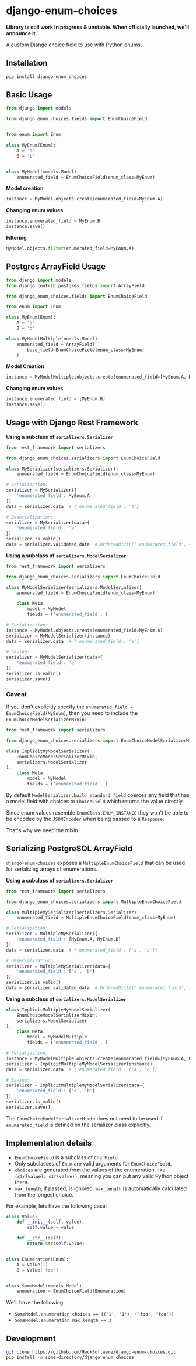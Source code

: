 # django-enum-choices

**Library is still work in progress & unstable. When officially launched, we'll announce it.**

A custom Django choice field to use with [Python enums.](https://docs.python.org/3/library/enum.html)

## Installation

```bash
pip install django_enum_choices
```

## Basic Usage

```python
from django import models

from django_enum_choices.fields import EnumChoiceField


from enum import Enum

class MyEnum(Enum):
    A = 'a'
    B = 'b'


class MyModel(models.Model):
    enumerated_field = EnumChoiceField(enum_class=MyEnum)
```

**Model creation**

```python
instance = MyModel.objects.create(enumerated_field=MyEnum.A)
```

**Changing enum values**

```python
instance.enumerated_field = MyEnum.B
instance.save()
```

**Filtering**

```python
MyModel.objects.filter(enumerated_field=MyEnum.A)
```

## Postgres ArrayField Usage

```python
from django import models
from django.contrib.postgres.fields import ArrayField

from django_enum_choices.fields import EnumChoiceField

from enum import Enum

class MyEnum(Enum):
    A = 'a'
    B = 'b'

class MyModelMultiple(models.Model):
    enumerated_field = ArrayField(
        base_field=EnumChoiceField(enum_class=MyEnum)
    )
```

**Model Creation**

```python
instance = MyModelMultiple.objects.create(enumerated_field=[MyEnum.A, MyEnum.B])
```

**Changing enum values**

```python
instance.enumerated_field = [MyEnum.B]
instance.save()
```

## Usage with Django Rest Framework

**Using a subclass of `serializers.Serializer`**

```python
from rest_framework import serializers

from django_enum_choices.serializers import EnumChoiceField

class MySerializer(serializers.Serializer):
    enumerated_field = EnumChoiceField(enum_class=MyEnum)

# Serialization:
serializer = MySerializer({
    'enumerated_field': MyEnum.A
})
data = serializer.data  # {'enumerated_field': 'a'}

# Deserialization:
serializer = MySerializer(data={
    'enumerated_field': 'a'
})
serializer.is_valid()
data = serializer.validated_data  # OrderedDict([('enumerated_field', <MyEnum.A: 'a'>)])
```

**Using a subclass of `serializers.ModelSerializer`**

```python
from rest_framework import serializers

from django_enum_choices.serializers import EnumChoiceField

class MyModelSerializer(serializers.ModelSerializer):
    enumerated_field = EnumChoiceField(enum_class=MyEnum)

    class Meta:
        model = MyModel
        fields = ('enumerated_field', )

# Serialization:
instance = MyModel.objects.create(enumerated_field=MyEnum.A)
serializer = MyModelSerializer(instance)
data = serializer.data  # {'enumerated_field': 'a'}

# Saving:
serializer = MyModelSerializer(data={
    'enumerated_field': 'a'
})
serializer.is_valid()
serializer.save()
```

### Caveat

If you don't explicitly specify the `enumerated_field = EnumChoiceField(MyEnum)`, then you need to include the `EnumChoiceModelSerializerMixin`:

```python
from rest_framework import serializers

from django_enum_choices.serializers import EnumChoiceModelSerializerMixin

class ImplicitMyModelSerializer(
    EnumChoiceModelSerializerMixin,
    serializers.ModelSerializer
):
    class Meta:
        model = MyModel
        fields = ('enumerated_field', )
```

By default `ModelSerializer.build_standard_field` coerces any field that has a model field with choices to `ChoiceField` which returns the value directly.

Since enum values resemble `EnumClass.ENUM_INSTANCE` they won't be able to be encoded by the `JSONEncoder` when being passed to a `Response`.

That's why we need the mixin.

## Serializing PostgreSQL ArrayField
`django-enum-choices` exposes a `MultipleEnumChoiceField` that can be used for serializing arrays of enumerations.

**Using a subclass of `serializers.Serializer`**

```python
from rest_framework import serializers

from django_enum_choices.serializers import MultipleEnumChoiceField

class MultipleMySerializer(serializers.Serializer):
    enumerated_field = MultipleEnumChoiceField(enum_class=MyEnum)

# Serialization:
serializer = MultipleMySerializer({
    'enumerated_field': [MyEnum.A, MyEnum.B]
})
data = serializer.data  # {'enumerated_field': ['a', 'b']}

# Deserialization:
serializer = MultipleMySerializer(data={
    'enumerated_field': ['a', 'b']
})
serializer.is_valid()
data = serializer.validated_data  # OrderedDict([('enumerated_field', [<MyEnum.A: 'a'>, <MyEnum.B: 'b'>])])
```

**Using a subclass of `serializers.ModelSerializer`**

```python
class ImplicitMultipleMyModelSerializer(
    EnumChoiceModelSerializerMixin,
    serializers.ModelSerializer
):
    class Meta:
        model = MyModelMultiple
        fields = ('enumerated_field', )

# Serialization:
instance = MyModelMultiple.objects.create(enumerated_field=[MyEnum.A, MyEnum.B])
serializer = ImplicitMultipleMyModelSerializer(instance)
data = serializer.data  # {'enumerated_field': ['a', 'b']}

# Saving:
serializer = ImplicitMultipleMyModelSerializer(data={
    'enumerated_field': ['a', 'b']
})
serializer.is_valid()
serializer.save()
```

The `EnumChoiceModelSerializerMixin` does not need to be used if `enumerated_field` is defined on the serializer class explicitly.


## Implementation details

* `EnumChoiceField` is a subclass of `CharField`.
* Only subclasses of `Enum` are valid arguments for `EnumChoiceField`.
* `choices` are generated from the values of the enumeration, like `(str(value), str(value))`, meaning you can put any valid Python object there.
* `max_length`, if passed, is ignored. `max_length` is automatically calculated from the longest choice.


For example, lets have the following case:

```python
class Value:
    def __init__(self, value):
        self.value = value

    def __str__(self):
        return str(self.value)


class Enumeration(Enum):
    A = Value(1)
    B = Value('foo')


class SomeModel(models.Model):
    enumeration = EnumChoiceField(Enumeration)
```

We'll have the following:

* `SomeModel.enumeration.choices == (('1', '1'), ('foo', 'foo'))`
* `SomeModel.enumeration.max_length == 3`

## Development

```bash
git clone https://github.com/HackSoftware/django-enum-choices.git
pip install -e some-directory/django_enum_choices
```
